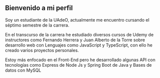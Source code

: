 <h2>Bienvenido a mi perfil</h2>

<p>Soy un estudiante de la UAdeO, actualmente me encuentro cursando el séptimo semestre de la carrera.</p>
<p>En el transcurso de la carrera he estudiado diversos cursos de Udemy de instructores como Fernando Herrera y Juan Alberto de la Torre sobre desarrollo web con Lenguajes como JavaScript y TypeScript, con ello he creado varios proyectos personales.</p>
<p>Estoy más enfocado en el Front-End pero he desarrollado algunas API con tecnologías como Express de Node Js y Spring Boot de Java y Bases de datos con MySQL</p>

<!---
knightwexc/knightwexc is a ✨ special ✨ repository because its `README.md` (this file) appears on your GitHub profile.
You can click the Preview link to take a look at your changes.
--->
